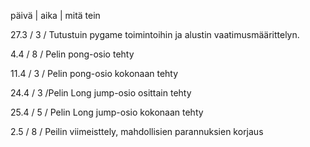 päivä | aika | mitä tein

27.3    /   3   / Tutustuin pygame toimintoihin ja alustin vaatimusmäärittelyn.

4.4     /   8   / Pelin pong-osio tehty

11.4   /    3   / Pelin pong-osio kokonaan tehty

24.4  /    3    /Pelin Long jump-osio osittain tehty

25.4  /    5    / Pelin Long jump-osio kokonaan tehty

2.5  /     8    / Peilin viimeisttely, mahdollisien parannuksien korjaus
